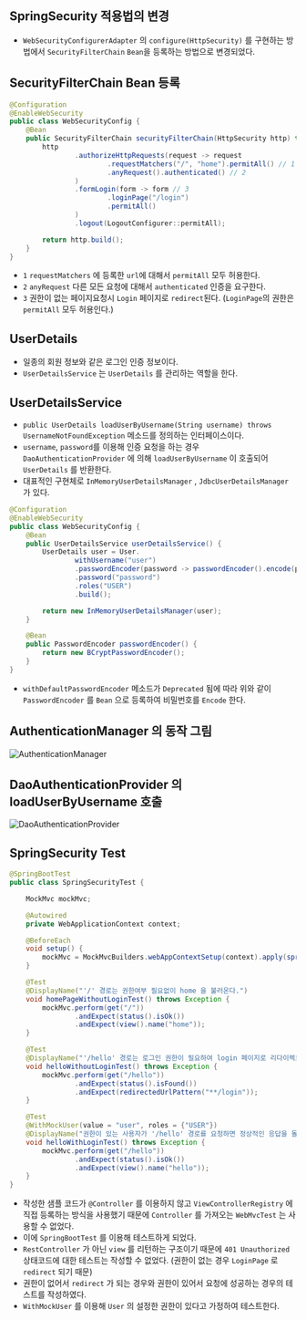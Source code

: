 ## SpringSecurity 적용법의 변경
- `WebSecurityConfigurerAdapter` 의 `configure(HttpSecurity)` 를 구현하는 방법에서 `SecurityFilterChain` `Bean`을 등록하는 방법으로 변경되었다.

## SecurityFilterChain Bean 등록
```java
@Configuration
@EnableWebSecurity
public class WebSecurityConfig {
    @Bean
    public SecurityFilterChain securityFilterChain(HttpSecurity http) throws Exception {
        http
                .authorizeHttpRequests(request -> request
                        .requestMatchers("/", "home").permitAll() // 1
                        .anyRequest().authenticated() // 2
                )
                .formLogin(form -> form // 3
                        .loginPage("/login")
                        .permitAll()
                )
                .logout(LogoutConfigurer::permitAll);

        return http.build();
    }
}
```
- `1` `requestMatchers` 에 등록한 `url`에 대해서 `permitAll` 모두 허용한다.
- `2` `anyRequest` 다른 모든 요청에 대해서 `authenticated` 인증을 요구한다.
- `3` 권한이 없는 페이지요청시 `Login` 페이지로 `redirect`된다. (`LoginPage`의 권한은 `permitAll` 모두 허용인다.)

## UserDetails
- 일종의 회원 정보와 같은 로그인 인증 정보이다.
- `UserDetailsService` 는 `UserDetails` 를 관리하는 역할을 한다.

## UserDetailsService
- `public UserDetails loadUserByUsername(String username) throws UsernameNotFoundException` 메소드를 정의하는 인터페이스이다.
- `username`, `password`를 이용해 인증 요청을 하는 경우 `DaoAuthenticationProvider` 에 의해 `loadUserByUsername` 이 호출되어 `UserDetails` 를 반환한다.
- 대표적인 구현체로 `InMemoryUserDetailsManager` , `JdbcUserDetailsManager` 가 있다.
```java
@Configuration
@EnableWebSecurity
public class WebSecurityConfig {
    @Bean
    public UserDetailsService userDetailsService() {
        UserDetails user = User.
                withUsername("user")
                .passwordEncoder(password -> passwordEncoder().encode(password))
                .password("password")
                .roles("USER")
                .build();

        return new InMemoryUserDetailsManager(user);
    }

    @Bean
    public PasswordEncoder passwordEncoder() {
        return new BCryptPasswordEncoder();
    }
}
```
- `withDefaultPasswordEncoder` 메소드가 `Deprecated` 됨에 따라 위와 같이 `PasswordEncoder` 를 `Bean` 으로 등록하여 비밀번호를 `Encode` 한다.

## AuthenticationManager 의 동작 그림
![AuthenticationManager](https://docs.spring.io/spring-security/reference/_images/servlet/authentication/unpwd/daoauthenticationprovider.png)

## DaoAuthenticationProvider 의 loadUserByUsername 호출
![DaoAuthenticationProvider](https://github.com/Evil-Goblin/spring-lecture/assets/74400861/e8033983-d9ad-4703-8996-05c6422cc52f)

## SpringSecurity Test
```java
@SpringBootTest
public class SpringSecurityTest {

    MockMvc mockMvc;

    @Autowired
    private WebApplicationContext context;

    @BeforeEach
    void setup() {
        mockMvc = MockMvcBuilders.webAppContextSetup(context).apply(springSecurity()).build();
    }

    @Test
    @DisplayName("'/' 경로는 권한여부 필요없이 home 을 불러온다.")
    void homePageWithoutLoginTest() throws Exception {
        mockMvc.perform(get("/"))
                .andExpect(status().isOk())
                .andExpect(view().name("home"));
    }

    @Test
    @DisplayName("'/hello' 경로는 로그인 권한이 필요하여 login 페이지로 리다이렉트 된다..")
    void helloWithoutLoginTest() throws Exception {
        mockMvc.perform(get("/hello"))
                .andExpect(status().isFound())
                .andExpect(redirectedUrlPattern("**/login"));
    }

    @Test
    @WithMockUser(value = "user", roles = {"USER"})
    @DisplayName("권한이 있는 사용자가 '/hello' 경로를 요청하면 정상적인 응답을 돌려준다.")
    void helloWithLoginTest() throws Exception {
        mockMvc.perform(get("/hello"))
                .andExpect(status().isOk())
                .andExpect(view().name("hello"));
    }
}
```
- 작성한 샘플 코드가 `@Controller` 를 이용하지 않고 `ViewControllerRegistry` 에 직접 등록하는 방식을 사용했기 때문에 `Controller` 를 가져오는 `WebMvcTest` 는 사용할 수 없었다.
- 이에 `SpringBootTest` 를 이용해 테스트하게 되었다.
- `RestController` 가 아닌 `view` 를 리턴하는 구조이기 때문에 `401 Unauthorized` 상태코드에 대한 테스트는 작성할 수 없었다. (권한이 없는 경우 `LoginPage` 로 `redirect` 되기 때문)
- 권한이 없어서 `redirect` 가 되는 경우와 권한이 있어서 요청에 성공하는 경우의 테스트를 작성하였다.
- `WithMockUser` 를 이용해 `User` 의 설정한 권한이 있다고 가정하여 테스트한다.
